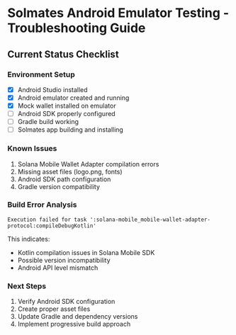 # Solmates Android Emulator Testing - Troubleshooting Guide

## Current Status Checklist

### Environment Setup
- [x] Android Studio installed
- [x] Android emulator created and running
- [x] Mock wallet installed on emulator
- [ ] Android SDK properly configured
- [ ] Gradle build working
- [ ] Solmates app building and installing

### Known Issues
1. Solana Mobile Wallet Adapter compilation errors
2. Missing asset files (logo.png, fonts)
3. Android SDK path configuration
4. Gradle version compatibility

### Build Error Analysis
```
Execution failed for task ':solana-mobile_mobile-wallet-adapter-protocol:compileDebugKotlin'
```

This indicates:
- Kotlin compilation issues in Solana Mobile SDK
- Possible version incompatibility
- Android API level mismatch

### Next Steps
1. Verify Android SDK configuration
2. Create proper asset files
3. Update Gradle and dependency versions
4. Implement progressive build approach